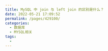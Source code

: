 ```yaml
---
title: MySQL 中 join 与 left join 的区别是什么？
date: 2022-05-21 17:09:52
permalink: /pages/429100/
categories:
  - 数据库
  - MYSQL相关
tags:
  - 
---
```

